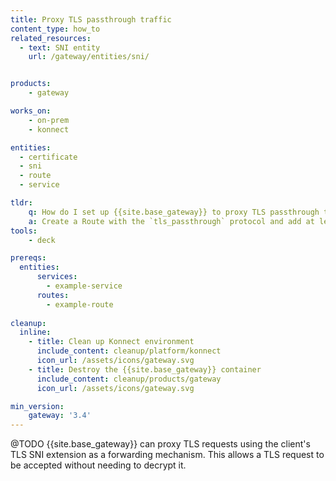 ```yaml
---
title: Proxy TLS passthrough traffic
content_type: how_to
related_resources:
  - text: SNI entity
    url: /gateway/entities/sni/


products:
    - gateway

works_on:
    - on-prem
    - konnect

entities: 
  - certificate
  - sni
  - route
  - service

tldr:
    q: How do I set up {{site.base_gateway}} to proxy TLS passthrough traffic?
    a: Create a Route with the `tls_passthrough` protocol and add at least one SNI, set the protocol for the corresponding Gateway Service to `tcp`.
tools:
    - deck

prereqs:
  entities:
      services:
        - example-service
      routes:
        - example-route
    
cleanup:
  inline:
    - title: Clean up Konnect environment
      include_content: cleanup/platform/konnect
      icon_url: /assets/icons/gateway.svg
    - title: Destroy the {{site.base_gateway}} container
      include_content: cleanup/products/gateway
      icon_url: /assets/icons/gateway.svg

min_version:
    gateway: '3.4'
---
```


@TODO
{{site.base_gateway}} can proxy TLS requests using the client's TLS SNI extension as a forwarding mechanism. This allows a TLS request to be accepted without needing to decrypt it. 
